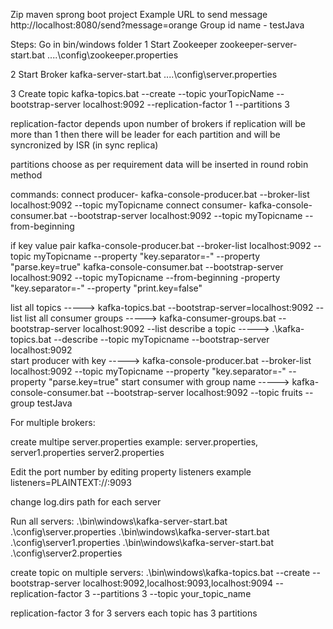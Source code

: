 Zip maven sprong boot project 
Example URL to send message
http://localhost:8080/send?message=orange
Group id name - testJava

Steps: Go in bin/windows folder
1 Start Zookeeper 
zookeeper-server-start.bat ..\..\config\zookeeper.properties

2 Start Broker
kafka-server-start.bat ..\..\config\server.properties

3 Create topic
kafka-topics.bat --create --topic yourTopicName --bootstrap-server localhost:9092 --replication-factor 1 --partitions 3

replication-factor depends upon number of brokers
if replication will be more than 1 then there will be leader for each partition and will be syncronized by ISR (in sync replica)

partitions choose as per requirement data will be inserted in round robin method

commands:
connect producer- kafka-console-producer.bat --broker-list localhost:9092 --topic myTopicname
connect consumer- kafka-console-consumer.bat --bootstrap-server localhost:9092 --topic myTopicname --from-beginning

if key value pair
kafka-console-producer.bat --broker-list localhost:9092 --topic myTopicname --property "key.separator=-" --property "parse.key=true"
kafka-console-consumer.bat --bootstrap-server localhost:9092 --topic myTopicname --from-beginning -property "key.separator=-" --property "print.key=false"

list all topics ----->  kafka-topics.bat --bootstrap-server=localhost:9092 --list
list all consumer groups -----> kafka-consumer-groups.bat --bootstrap-server localhost:9092 --list
describe a topic ----->  .\kafka-topics.bat --describe --topic myTopicname --bootstrap-server localhost:9092    
start producer with key ----->   kafka-console-producer.bat --broker-list localhost:9092 --topic myTopicname --property "key.separator=-" --property "parse.key=true"
start consumer with group name ----->  kafka-console-consumer.bat --bootstrap-server localhost:9092 --topic fruits --group testJava


For multiple brokers:

create multipe server.properties
example: server.properties, server1.properties server2.properties

Edit the port number by editing property listeners 
example listeners=PLAINTEXT://:9093

change log.dirs path for each server

Run all servers:
.\bin\windows\kafka-server-start.bat .\config\server.properties
.\bin\windows\kafka-server-start.bat .\config\server1.properties
.\bin\windows\kafka-server-start.bat .\config\server2.properties


create topic on multiple servers:
.\bin\windows\kafka-topics.bat --create --bootstrap-server localhost:9092,localhost:9093,localhost:9094 --replication-factor 3 --partitions 3 --topic your_topic_name

replication-factor 3 for 3 servers 
each topic has 3 partitions 

